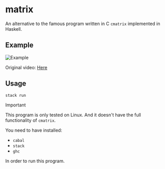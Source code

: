 # matrix

An alternative to the famous program written in C `cmatrix` implemented in Haskell.

## Example

![Example](https://github.com/4ster-light/matrix/blob/main/matrix.gif)

Original video: [Here](https://github.com/4ster-light/matrix/blob/main/matrix.mp4)

## Usage

```bash
stack run
```

> [!IMPORTANT]
> This program is only tested on Linux.
> And it doesn't have the full functionality of `cmatrix`.
>
> You need to have installed:
>
> - `cabal`
> - `stack`
> - `ghc`
>
> In order to run this program.
>
